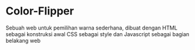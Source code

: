 # Color-Flipper

Sebuah web untuk pemilihan warna sederhana, dibuat dengan HTML sebagai konstruksi awal CSS sebagai style dan Javascript sebagai bagian belakang web

